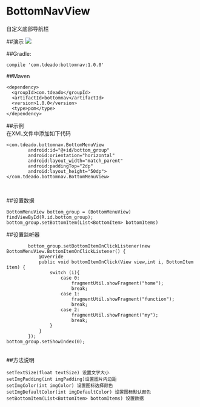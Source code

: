# BottomNavView
自定义底部导航栏

##演示
![](https://github.com/yancy2430/BottomNavView/blob/master/demo.gif)  

##Gradle:

    compile 'com.tdeado:bottomnav:1.0.0'

##Maven

    <dependency>
      <groupId>com.tdeado</groupId>
      <artifactId>bottomnav</artifactId>
      <version>1.0.0</version>
      <type>pom</type>
    </dependency>
    
    
    
##示例<br>
在XML文件中添加如下代码

    <com.tdeado.bottomnav.BottomMenuView
            android:id="@+id/bottom_group"
            android:orientation="horizontal"
            android:layout_width="match_parent"
            android:paddingTop="2dp"
            android:layout_height="50dp">
    </com.tdeado.bottomnav.BottomMenuView>
    
<br>

##设置数据

    BottomMenuView bottom_group = (BottomMenuView) findViewById(R.id.bottom_group);
    bottom_group.setBottomItem(List<BottomItem> bottomItems)
    
##设置监听器

            bottom_group.setBottomItemOnClickListener(new BottomMenuView.BottomItemOnClickListener() {
                @Override
                public void bottomItemOnClick(View view,int i, BottomItem item) {
                    switch (i){
                        case 0:
                            fragmentUtil.showFragment("home");
                            break;
                        case 1:
                            fragmentUtil.showFragment("function");
                            break;
                        case 2:
                            fragmentUtil.showFragment("my");
                            break;
                    }
                }
            });
    bottom_group.setShowIndex(0);
<br>
##方法说明<br>

    setTextSize(float textSize) 设置文字大小
    setImgPadding(int imgPadding)设置图片内边距
    setImgColor(int imgColor) 设置图标选择颜色
    setImgDefaultColor(int imgDefaultColor) 设置图标默认颜色
    setBottomItem(List<BottomItem> bottomItems) 设置数据
